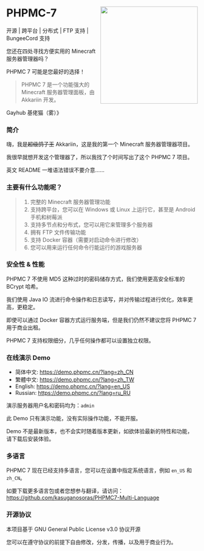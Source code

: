 # <img src="https://i.natfrp.org/3d939a311fe6bf031f25c4eeefda9c39.png" align="right" style="width: 256px">PHPMC-7
开源 | 跨平台 | 分布式 | FTP 支持 | BungeeCord 支持

您还在四处寻找方便实用的 Minecraft 服务器管理器吗？

PHPMC 7 可能是您最好的选择！

> PHPMC 7 是一个功能强大的 Minecraft 服务器管理面板，由 Akkariin 开发。

Gayhub 基佬猫（雾）》

### 简介
嗨，我是<s>超级鸽子王</s> Akkariin，这是我的第一个 Minecraft 服务器管理器项目。

我很早就想开发这个管理器了，所以我找了个时间写出了这个 PHPMC 7 项目。

英文 README 一堆语法错误不要介意……

### 主要有什么功能呢？
> 1. 完整的 Minecraft 服务器管理功能
> 2. 支持跨平台，您可以在 Windows 或 Linux 上运行它，甚至是 Android 手机和树莓派
> 3. 支持多节点和分布式，您可以用它来管理多个服务器
> 4. 拥有 FTP 文件传输功能
> 5. 支持 Docker 容器（需要对启动命令进行修改）
> 6. 您可以用来运行任何命令行能运行的游戏服务器

### 安全性 & 性能
PHPMC 7 不使用 MD5 这种过时的密码储存方式，我们使用更高安全标准的 BCrypt 哈希。

我们使用 Java IO 流进行命令操作和日志读写，并对传输过程进行优化，效率更高，更稳定。

即使可以通过 Docker 容器方式运行服务端，但是我们仍然不建议您将 PHPMC 7 用于商业出租。

PHPMC 7 支持权限细分，几乎任何操作都可以设置独立权限。

### 在线演示 Demo
* 简体中文: https://demo.phpmc.cn/?lang=zh_CN
* 繁體中文: https://demo.phpmc.cn/?lang=zh_TW
* English: https://demo.phpmc.cn/?lang=en_US
* Russian: https://demo.phpmc.cn/?lang=ru_RU

演示服务器用户名和密码均为：`admin`

此 Demo 只有演示功能，没有实际操作功能，不能开服。

Demo 不是最新版本，也不会实时随着版本更新，如欲体验最新的特性和功能，请下载后安装体验。

### 多语言
PHPMC 7 现在已经支持多语言，您可以在设置中指定系统语言，例如 `en_US` 和 `zh_CN`。

如要下载更多语言包或者您想参与翻译，请访问：https://github.com/kasuganosoras/PHPMC7-Multi-Language

### 开源协议
本项目基于 GNU General Public License v3.0 协议开源

您可以在遵守协议的前提下自由修改，分发，传播，以及用于商业行为。
